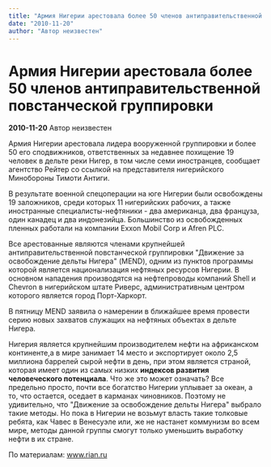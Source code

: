 ```yaml
---
title: "Армия Нигерии арестовала более 50 членов антиправительственной повстанческой группировки"
date: "2010-11-20"
author: "Автор неизвестен"
---
```


# Армия Нигерии арестовала более 50 членов антиправительственной повстанческой группировки

**2010-11-20** Автор неизвестен

Армия Нигерии арестовала лидера вооруженной группировки и более 50 его сподвижников, ответственных за недавнее похищение 19 человек в дельте реки Нигер, в том числе семи иностранцев, сообщает агентство Рейтер со ссылкой на представителя нигерийского Минобороны Тимоти Антиги.

В результате военной спецоперации на юге Нигерии были освобождены 19 заложников, среди которых 11 нигерийских рабочих, а также иностранные специалисты-нефтяники - два американца, два француза, один канадец и два индонезийца. Большинство из освобожденных пленных работали на компании Exxon Mobil Corp и Afren PLC.

Все арестованные являются членами крупнейшей антиправительственной повстанческой группировки "Движение за освобождение дельты Нигера" (MEND), одним из пунктов программы которой является национализация нефтяных ресурсов Нигерии. В основном нападения производятся на нефтепроводы компаний Shell и Chevron в нигерийском штате Риверс, административным центром которого является город Порт-Харкорт.

В пятницу MEND заявила о намерении в ближайшее время провести серию новых захватов служащих на нефтяных объектах в дельте Нигера.

Нигерия является крупнейшим производителем нефти на африканском континенте,а в мире занимает 14 место и экспортирует около 2,5 миллиона баррелей сырой нефти в день, при этом является страной, которая имеет один из самых низких **индексов развития человеческого потенциала**. Что же это может означать? Все предельно просто, почти все богатство Нигерии уплывает за океан, а то, что остается, оседает в карманах чиновников. Поэтому не удивительно, что "Движение за освобождение дельты Нигера" выбрало такие методы. Но пока в Нигерии не возьмут власть такие толковые ребята, как Чавес в Венесуэле или, же не настанет коммунизм во всем мире, методы данной группы смогут только уменьшить выработку нефти в их стране.

По материалам: www.rian.ru